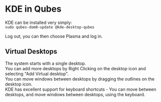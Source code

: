 # KDE in Qubes
KDE can be installed very simply:  
`sudo qubes-dom0-update @kde-desktop-qubes`

Log out, you can then choose Plasma and log in.

## Virtual Desktops
The system starts with a single desktop.  
You can add more desktops by Right Clicking on the desktop icon and selecting "Add Virtual desktop".  
You can move windows between desktops by dragging the outlines on the desktop icon.  
KDE has excellent support for keyboard shortcuts - You can move between desktops, and move windows between desktops, using the keyboard.
